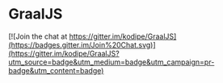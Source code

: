 # GraalJS

[![Join the chat at https://gitter.im/kodipe/GraalJS](https://badges.gitter.im/Join%20Chat.svg)](https://gitter.im/kodipe/GraalJS?utm_source=badge&utm_medium=badge&utm_campaign=pr-badge&utm_content=badge)